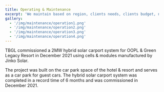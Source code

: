 ```yaml
---
title: Operating & Maintenance
excerpt: 'We maintain based on region, clients needs, clients budget, nature of projects and environmental factors.'
gallery:
  - '/img/maintenance/operation1.png'
  - '/img/maintenance/operation2.png'
  - '/img/maintenance/operation3.png'
  - '/img/maintenance/operation4.png'
---
```


  TBGL commissioned a 2MW hybrid solar carport system for OOPL & Green Legacy Resort in December 2021 using cells & modules manufactured by Jinko Solar. 
  
  The project was built on the car park space of the hotel & resort and serves as a car park for guest cars. 
  The hybrid solar carport system was completed in a record time of 6 months and was commissioned in December 2021.